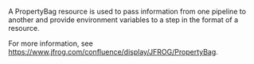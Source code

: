 A PropertyBag resource is used to pass information from one pipeline to another and provide environment variables to a step in the format of a resource.

For more information, see https://www.jfrog.com/confluence/display/JFROG/PropertyBag.
